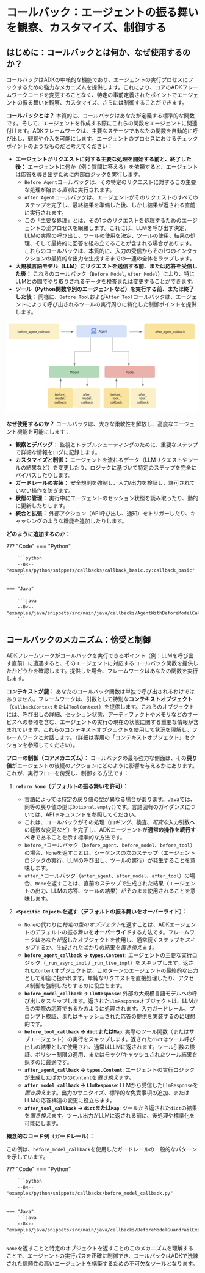 # コールバック：エージェントの振る舞いを観察、カスタマイズ、制御する

## はじめに：コールバックとは何か、なぜ使用するのか？

コールバックはADKの中核的な機能であり、エージェントの実行プロセスにフックするための強力なメカニズムを提供します。これにより、コアのADKフレームワークコードを変更することなく、特定の事前定義されたポイントでエージェントの振る舞いを観察、カスタマイズ、さらには制御することができます。

**コールバックとは？** 本質的に、コールバックはあなたが定義する標準的な関数です。そして、エージェントを作成する際にこれらの関数をエージェントに関連付けます。ADKフレームワークは、主要なステージであなたの関数を自動的に呼び出し、観察や介入を可能にします。エージェントのプロセスにおけるチェックポイントのようなものだと考えてください：

*   **エージェントがリクエストに対する主要な処理を開始する前と、終了した後：** エージェントに何か（例：質問に答える）を依頼すると、エージェントは応答を導き出すために内部ロジックを実行します。
    *   `Before Agent`コールバックは、その特定のリクエストに対するこの主要な処理が始まる*直前*に実行されます。
    *   `After Agent`コールバックは、エージェントがそのリクエストのすべてのステップを完了し、最終結果を準備した後、しかし結果が返される直前に実行されます。
    *   この「主要な処理」とは、その1つのリクエストを処理するためのエージェントの*全*プロセスを網羅します。これには、LLMを呼び出す決定、LLMの実際の呼び出し、ツールの使用を決定、ツールの使用、結果の処理、そして最終的に回答を組み立てることが含まれる場合があります。これらのコールバックは、本質的に、入力の受信からその1つのインタラクションの最終的な出力を生成するまでの一連の全体をラップします。
*   **大規模言語モデル（LLM）にリクエストを送信する前、または応答を受信した後：** これらのコールバック（`Before Model`, `After Model`）により、特にLLMとの間でやり取りされるデータを検査または変更することができます。
*   **ツール（Python関数や別のエージェントなど）を実行する前、または終了した後：** 同様に、`Before Tool`および`After Tool`コールバックは、エージェントによって呼び出されるツールの実行周りに特化した制御ポイントを提供します。

![intro_components.png](../assets/callback_flow.png)

**なぜ使用するのか？** コールバックは、大きな柔軟性を解放し、高度なエージェント機能を可能にします：

*   **観察とデバッグ：** 監視とトラブルシューティングのために、重要なステップで詳細な情報をログに記録します。
*   **カスタマイズと制御：** エージェントを流れるデータ（LLMリクエストやツールの結果など）を変更したり、ロジックに基づいて特定のステップを完全にバイパスしたりします。
*   **ガードレールの実装：** 安全規則を強制し、入力/出力を検証し、許可されていない操作を防ぎます。
*   **状態の管理：** 実行中にエージェントのセッション状態を読み取ったり、動的に更新したりします。
*   **統合と拡張：** 外部アクション（API呼び出し、通知）をトリガーしたり、キャッシングのような機能を追加したりします。

**どのように追加するのか：**

??? "Code"
    === "Python"
    
        ```python
        --8<-- "examples/python/snippets/callbacks/callback_basic.py:callback_basic"
        ```
    
    === "Java"
    
        ```java
        --8<-- "examples/java/snippets/src/main/java/callbacks/AgentWithBeforeModelCallback.java:init"
        ```

## コールバックのメカニズム：傍受と制御

ADKフレームワークがコールバックを実行できるポイント（例：LLMを呼び出す直前）に遭遇すると、そのエージェントに対応するコールバック関数を提供したかどうかを確認します。提供した場合、フレームワークはあなたの関数を実行します。

**コンテキストが鍵：** あなたのコールバック関数は単独で呼び出されるわけではありません。フレームワークは、引数として特別な**コンテキストオブジェクト**（`CallbackContext`または`ToolContext`）を提供します。これらのオブジェクトには、呼び出しの詳細、セッション状態、アーティファクトやメモリなどのサービスへの参照を含む、エージェントの実行の現在の状態に関する重要な情報が含まれています。これらのコンテキストオブジェクトを使用して状況を理解し、フレームワークと対話します。（詳細は専用の「コンテキストオブジェクト」セクションを参照してください）。

**フローの制御（コアメカニズム）：** コールバックの最も強力な側面は、その**戻り値**がエージェントの後続のアクションにどのように影響を与えるかにあります。これが、実行フローを傍受し、制御する方法です：

1.  **`return None`（デフォルトの振る舞いを許可）：**  

    *   言語によっては特定の戻り値の型が異なる場合があります。Javaでは、同等の戻り値の型は`Optional.empty()`です。言語固有のガイダンスについては、APIドキュメントを参照してください。
    *   これは、コールバックがその処理（ロギング、検査、*可変な*入力引数への軽微な変更など）を完了し、ADKエージェントが**通常の操作を続行すべき**であることを示す標準的な方法です。
    *   `before_*`コールバック（`before_agent`、`before_model`、`before_tool`）の場合、`None`を返すことは、シーケンスの次のステップ（エージェントロジックの実行、LLMの呼び出し、ツールの実行）が発生することを意味します。
    *   `after_*`コールバック（`after_agent`、`after_model`、`after_tool`）の場合、`None`を返すことは、直前のステップで生成された結果（エージェントの出力、LLMの応答、ツールの結果）がそのまま使用されることを意味します。

2.  **`<Specific Object>`を返す（デフォルトの振る舞いをオーバーライド）：**  

    *   `None`の代わりに*特定の型のオブジェクト*を返すことは、ADKエージェントのデフォルトの振る舞いを**オーバーライド**する方法です。フレームワークはあなたが返したオブジェクトを使用し、通常続くステップを*スキップ*するか、生成されたばかりの結果を*置き換え*ます。
    *   **`before_agent_callback` → `types.Content`**: エージェントの主要な実行ロジック（`_run_async_impl` / `_run_live_impl`）をスキップします。返された`Content`オブジェクトは、このターンのエージェントの最終的な出力として即座に扱われます。単純なリクエストを直接処理したり、アクセス制御を強制したりするのに役立ちます。
    *   **`before_model_callback` → `LlmResponse`**: 外部の大規模言語モデルへの呼び出しをスキップします。返された`LlmResponse`オブジェクトは、LLMからの実際の応答であるかのように処理されます。入力ガードレール、プロンプト検証、またはキャッシュされた応答の提供を実装するのに理想的です。
    *   **`before_tool_callback` → `dict`または`Map`**: 実際のツール関数（またはサブエージェント）の実行をスキップします。返された`dict`はツール呼び出しの結果として使用され、通常はLLMに返されます。ツール引数の検証、ポリシー制限の適用、またはモック/キャッシュされたツール結果を返すのに最適です。
    *   **`after_agent_callback` → `types.Content`**: エージェントの実行ロジックが生成したばかりの`Content`を*置き換え*ます。
    *   **`after_model_callback` → `LlmResponse`**: LLMから受信した`LlmResponse`を*置き換え*ます。出力のサニタイズ、標準的な免責事項の追加、またはLLMの応答構造の変更に役立ちます。
    *   **`after_tool_callback` → `dict`または`Map`**: ツールから返された`dict`の結果を*置き換え*ます。ツール出力がLLMに返される前に、後処理や標準化を可能にします。

**概念的なコード例（ガードレール）：**

この例は、`before_model_callback`を使用したガードレールの一般的なパターンを示しています。

<!-- ```py
--8<-- "examples/python/snippets/callbacks/before_model_callback.py"
``` -->
??? "Code"
    === "Python"
    
        ```python
        --8<-- "examples/python/snippets/callbacks/before_model_callback.py"
        ```
    
    === "Java"
        ```java
        --8<-- "examples/java/snippets/src/main/java/callbacks/BeforeModelGuardrailExample.java:init"
        ```

`None`を返すことと特定のオブジェクトを返すことのこのメカニズムを理解することで、エージェントの実行パスを正確に制御でき、コールバックはADKで洗練された信頼性の高いエージェントを構築するための不可欠なツールとなります。